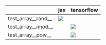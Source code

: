 |                    | jax                                                                                                                                                                                    | tensorflow                                                                                                                                                                             |
|:-------------------|:---------------------------------------------------------------------------------------------------------------------------------------------------------------------------------------|:---------------------------------------------------------------------------------------------------------------------------------------------------------------------------------------|
| test_array__rand__ | <a href="https://github.com/unifyai/ivy/actions/runs/3713551168/jobs/6296327814" rel="noopener noreferrer" target="_blank"><img src=https://img.shields.io/badge/-success-success></a> |                                                                                                                                                                                        |
| test_array__imod__ |                                                                                                                                                                                        | <a href="https://github.com/unifyai/ivy/actions/runs/3718474351/jobs/6306703303" rel="noopener noreferrer" target="_blank"><img src=https://img.shields.io/badge/-success-success></a> |
| test_array__pow__  |                                                                                                                                                                                        | <a href="https://github.com/unifyai/ivy/actions/runs/3718670387/jobs/6307024302" rel="noopener noreferrer" target="_blank"><img src=https://img.shields.io/badge/-failure-red></a>     |